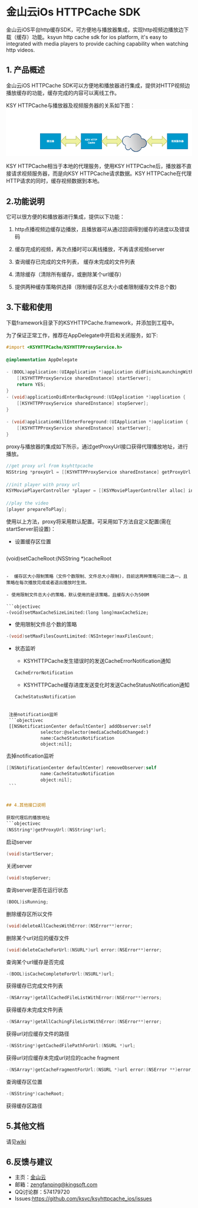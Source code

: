 # 金山云iOs HTTPCache SDK
金山云iOS平台http缓存SDK，可方便地与播放器集成，实现http视频边播放边下载（缓存）功能。ksyun http cache sdk for ios platform, it's easy to integrated with media players to provide caching capability when watching http videos.

## 1. 产品概述
金山云iOS HTTPCache SDK可以方便地和播放器进行集成，提供对HTTP视频边播放缓存的功能，缓存完成的内容可以离线工作。

KSY HTTPCache与播放器及视频服务器的关系如下图：
![](https://github.com/sujia/image_foder/blob/master/ksy_http_cache.png)

KSY HTTPCache相当于本地的代理服务，使用KSY HTTPCache后，播放器不直接请求视频服务器，而是向KSY HTTPCache请求数据。KSY HTTPCache在代理HTTP请求的同时，缓存视频数据到本地。

## 2.功能说明
它可以很方便的和播放器进行集成，提供以下功能：
1. http点播视频边缓存边播放，且播放器可从通过回调得到缓存的进度以及错误码

2. 缓存完成的视频，再次点播时可以离线播放，不再请求视频server

3. 查询缓存已完成的文件列表， 缓存未完成的文件列表

4. 清除缓存（清除所有缓存，或删除某个url缓存）
      
5. 提供两种缓存策略供选择（限制缓存区总大小或者限制缓存文件总个数)


## 3.下载和使用
下载framework目录下的KSYHTTPCache.framework，并添加到工程中。

为了保证正常工作，推荐在AppDelegate中开启和关闭服务，如下:
```objectivec
#import <KSYHTTPCache/KSYHTTPProxyService.h>

@implementation AppDelegate

- (BOOL)application:(UIApplication *)application didFinishLaunchingWithOptions:(NSDictionary *)launchOptions {
    [[KSYHTTPProxyService sharedInstance] startServer];
    return YES;
}
- (void)applicationDidEnterBackground:(UIApplication *)application {
    [[KSYHTTPProxyService sharedInstance] stopServer];
}

- (void)applicationWillEnterForeground:(UIApplication *)application {
    [[KSYHTTPProxyService sharedInstance] startServer];
}

```

proxy与播放器的集成如下所示，通过getProxyUrl接口获得代理播放地址，进行播放。

```objectivec
//get proxy url from ksyhttpcache
NSString *proxyUrl = [[KSYHTTPProxyService sharedInstance] getProxyUrl:@"http://maichang.kssws.ks-cdn.com/upload20150716161913.mp4"];
    
//init player with proxy url
KSYMoviePlayerController *player = [[KSYMoviePlayerController alloc] initWithContentURL:[NSURL URLWithString:proxyUrl]];

//play the video
[player prepareToPlay];
```

使用以上方法，proxy将采用默认配置。可采用如下方法自定义配置(需在startServer前设置)：

-  设置缓存区位置
   ```objectivec
  (void)setCacheRoot:(NSString *)cacheRoot
   ```

-  缓存区大小限制策略（文件个数限制、文件总大小限制)，目前这两种策略只能二选一，且策略在每次播放完成或者退出播放时生效。
   
   - 使用限制文件总大小的策略，默认使用的是该策略，且缓存大小为500M

   ```objectivec
  -(void)setMaxCacheSizeLimited:(long long)maxCacheSize;
   ```
   
   - 使用限制文件总个数的策略

   ```objectivec
   -(void)setMaxFilesCountLimited:(NSInteger)maxFilesCount;
   ```

-  状态监听
   
   - KSYHTTPCache发生错误时的发送CacheErrorNotification通知

   ```objectivec
   CacheErrorNotification
   ```
   
   - KSYHTTPCache缓存进度发送变化时发送CacheStatusNotification通知

   ```objectivec
   CacheStatusNotification
  ```
   
   注册notification监听
   ```objectivec
   [[NSNotificationCenter defaultCenter] addObserver:self 
               selector:@selector(mediaCacheDidChanged:)
               name:CacheStatusNotification 
               object:nil];
   ```
   去掉notification监听
   ```objectivec
   [[NSNotificationCenter defaultCenter] removeObserver:self
                name:CacheStatusNotification
                object:nil];
    ```


## 4.其他接口说明

获取代理后的播放地址
```objectivec
(NSString*)getProxyUrl:(NSString*)url;
```
启动server
```objectivec
(void)startServer;
```
关闭server
```objectivec
(void)stopServer;
```
查询server是否在运行状态
```objectivec
(BOOL)isRunning;
```
删除缓存区所以文件
```objectivec
(void)deleteAllCachesWithError:(NSError**)error;
```
删除某个url对应的缓存文件
```objectivec
(void)deleteCacheForUrl:(NSURL*)url error:(NSError**)error;
```
 查询某个url缓存是否完成
```objectivec
-(BOOL)isCacheCompleteForUrl:(NSURL*)url;
```
获得缓存已完成文件列表
```objectivec
-(NSArray*)getAllCachedFileListWithError:(NSError**)errors;
```
获得缓存未完成文件列表
```objectivec
-(NSArray*)getAllCachingFileListWithError:(NSError**)error;
```
获得url对应缓存文件的路径
```objectivec
-(NSString*)getCachedFilePathForUrl:(NSURL *)url;
```
获得url对应缓存未完成url对应的cache fragment
```objectivec
-(NSArray*)getCacheFragmentForUrl:(NSURL *)url error:(NSError **)error;
```
查询缓存区位置
```objectivec
-(NSString*)cacheRoot;
```

获得缓存区路径

## 5.其他文档
请见[wiki](https://github.com/ksvc/ksyhttpcache_ios/wiki)

## 6.反馈与建议
- 主页：[金山云](http://www.ksyun.com/)
- 邮箱：<zengfanping@kingsoft.com>
- QQ讨论群：574179720
- Issues:https://github.com/ksvc/ksyhttpcache_ios/issues
